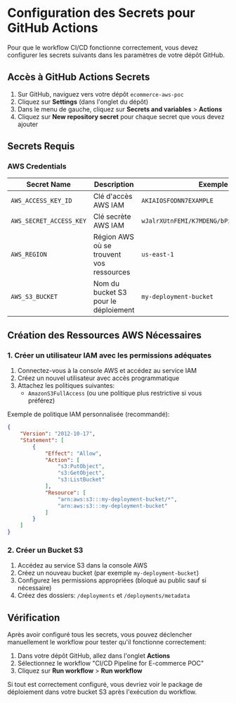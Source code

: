 # Configuration des Secrets pour GitHub Actions

Pour que le workflow CI/CD fonctionne correctement, vous devez configurer les secrets suivants dans les paramètres de votre dépôt GitHub.

## Accès à GitHub Actions Secrets

1. Sur GitHub, naviguez vers votre dépôt `ecommerce-aws-poc`
2. Cliquez sur **Settings** (dans l'onglet du dépôt)
3. Dans le menu de gauche, cliquez sur **Secrets and variables** > **Actions**
4. Cliquez sur **New repository secret** pour chaque secret que vous devez ajouter

## Secrets Requis

### AWS Credentials

| Secret Name | Description | Exemple |
|-------------|-------------|---------|
| `AWS_ACCESS_KEY_ID` | Clé d'accès AWS IAM | `AKIAIOSFODNN7EXAMPLE` |
| `AWS_SECRET_ACCESS_KEY` | Clé secrète AWS IAM | `wJalrXUtnFEMI/K7MDENG/bPxRfiCYEXAMPLEKEY` |
| `AWS_REGION` | Région AWS où se trouvent vos ressources | `us-east-1` |
| `AWS_S3_BUCKET` | Nom du bucket S3 pour le déploiement | `my-deployment-bucket` |

## Création des Ressources AWS Nécessaires

### 1. Créer un utilisateur IAM avec les permissions adéquates

1. Connectez-vous à la console AWS et accédez au service IAM
2. Créez un nouvel utilisateur avec accès programmatique
3. Attachez les politiques suivantes:
   - `AmazonS3FullAccess` (ou une politique plus restrictive si vous préférez)

Exemple de politique IAM personnalisée (recommandé):

```json
{
    "Version": "2012-10-17",
    "Statement": [
        {
            "Effect": "Allow",
            "Action": [
                "s3:PutObject",
                "s3:GetObject",
                "s3:ListBucket"
            ],
            "Resource": [
                "arn:aws:s3:::my-deployment-bucket/*",
                "arn:aws:s3:::my-deployment-bucket"
            ]
        }
    ]
}
```

### 2. Créer un Bucket S3

1. Accédez au service S3 dans la console AWS
2. Créez un nouveau bucket (par exemple `my-deployment-bucket`)
3. Configurez les permissions appropriées (bloqué au public sauf si nécessaire)
4. Créez des dossiers: `/deployments` et `/deployments/metadata`

## Vérification

Après avoir configuré tous les secrets, vous pouvez déclencher manuellement le workflow pour tester qu'il fonctionne correctement:

1. Dans votre dépôt GitHub, allez dans l'onglet **Actions**
2. Sélectionnez le workflow "CI/CD Pipeline for E-commerce POC"
3. Cliquez sur **Run workflow** > **Run workflow**

Si tout est correctement configuré, vous devriez voir le package de déploiement dans votre bucket S3 après l'exécution du workflow. 